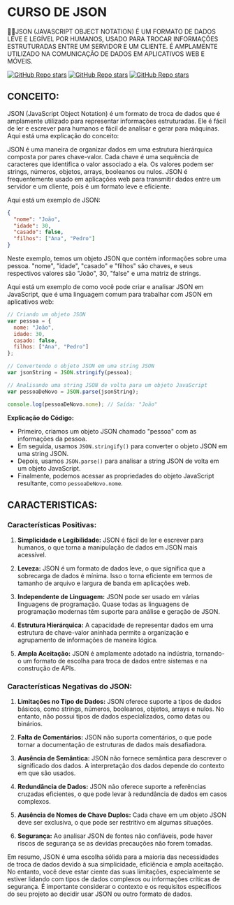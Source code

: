 # CURSO DE JSON
👨‍⚖️JSON (JAVASCRIPT OBJECT NOTATION) É UM FORMATO DE DADOS LEVE E LEGÍVEL POR HUMANOS, USADO PARA TROCAR INFORMAÇÕES ESTRUTURADAS ENTRE UM SERVIDOR E UM CLIENTE. É AMPLAMENTE UTILIZADO NA COMUNICAÇÃO DE DADOS EM APLICATIVOS WEB E MÓVEIS.

[![GitHub Repo stars](https://img.shields.io/badge/VILHALVA-GITHUB-03A9F4?logo=github)](https://github.com/VILHALVA) 
[![GitHub Repo stars](https://img.shields.io/badge/VEJA-DOCUMENTAÇÃO-03A9F4?logo=google)](https://www.ibm.com/docs/en/db2/11.5?topic=concepts-json-documents) 
[![GitHub Repo stars](https://img.shields.io/badge/-PLAYLIST%20DO%20YOUTUBE-blueviolet)](https://youtube.com/playlist?list=PLrDTf5qnZdEAiHO19QB9hq5QXAef1h8oY&si=nmPBarCCxQ1cWmTt)

## CONCEITO:
JSON (JavaScript Object Notation) é um formato de troca de dados que é amplamente utilizado para representar informações estruturadas. Ele é fácil de ler e escrever para humanos e fácil de analisar e gerar para máquinas. Aqui está uma explicação do conceito:

JSON é uma maneira de organizar dados em uma estrutura hierárquica composta por pares chave-valor. Cada chave é uma sequência de caracteres que identifica o valor associado a ela. Os valores podem ser strings, números, objetos, arrays, booleanos ou nulos. JSON é frequentemente usado em aplicações web para transmitir dados entre um servidor e um cliente, pois é um formato leve e eficiente.

Aqui está um exemplo de JSON:

```json
{
  "nome": "João",
  "idade": 30,
  "casado": false,
  "filhos": ["Ana", "Pedro"]
}
```

Neste exemplo, temos um objeto JSON que contém informações sobre uma pessoa. "nome", "idade", "casado" e "filhos" são chaves, e seus respectivos valores são "João", 30, "false" e uma matriz de strings.

Aqui está um exemplo de como você pode criar e analisar JSON em JavaScript, que é uma linguagem comum para trabalhar com JSON em aplicativos web:

```javascript
// Criando um objeto JSON
var pessoa = {
  nome: "João",
  idade: 30,
  casado: false,
  filhos: ["Ana", "Pedro"]
};

// Convertendo o objeto JSON em uma string JSON
var jsonString = JSON.stringify(pessoa);

// Analisando uma string JSON de volta para um objeto JavaScript
var pessoaDeNovo = JSON.parse(jsonString);

console.log(pessoaDeNovo.nome); // Saída: "João"
```

**Explicação do Código:**
- Primeiro, criamos um objeto JSON chamado "pessoa" com as informações da pessoa.
- Em seguida, usamos `JSON.stringify()` para converter o objeto JSON em uma string JSON.
- Depois, usamos `JSON.parse()` para analisar a string JSON de volta em um objeto JavaScript.
- Finalmente, podemos acessar as propriedades do objeto JavaScript resultante, como `pessoaDeNovo.nome`.

## CARACTERISTICAS:
### Características Positivas:

1. **Simplicidade e Legibilidade:** JSON é fácil de ler e escrever para humanos, o que torna a manipulação de dados em JSON mais acessível.

2. **Leveza:** JSON é um formato de dados leve, o que significa que a sobrecarga de dados é mínima. Isso o torna eficiente em termos de tamanho de arquivo e largura de banda em aplicações web.

3. **Independente de Linguagem:** JSON pode ser usado em várias linguagens de programação. Quase todas as linguagens de programação modernas têm suporte para análise e geração de JSON.

4. **Estrutura Hierárquica:** A capacidade de representar dados em uma estrutura de chave-valor aninhada permite a organização e agrupamento de informações de maneira lógica.

5. **Ampla Aceitação:** JSON é amplamente adotado na indústria, tornando-o um formato de escolha para troca de dados entre sistemas e na construção de APIs.

### Características Negativas do JSON:

1. **Limitações no Tipo de Dados:** JSON oferece suporte a tipos de dados básicos, como strings, números, booleanos, objetos, arrays e nulos. No entanto, não possui tipos de dados especializados, como datas ou binários.

2. **Falta de Comentários:** JSON não suporta comentários, o que pode tornar a documentação de estruturas de dados mais desafiadora.

3. **Ausência de Semântica:** JSON não fornece semântica para descrever o significado dos dados. A interpretação dos dados depende do contexto em que são usados.

4. **Redundância de Dados:** JSON não oferece suporte a referências cruzadas eficientes, o que pode levar à redundância de dados em casos complexos.

5. **Ausência de Nomes de Chave Duplos:** Cada chave em um objeto JSON deve ser exclusiva, o que pode ser restritivo em algumas situações.

6. **Segurança:** Ao analisar JSON de fontes não confiáveis, pode haver riscos de segurança se as devidas precauções não forem tomadas.

Em resumo, JSON é uma escolha sólida para a maioria das necessidades de troca de dados devido à sua simplicidade, eficiência e ampla aceitação. No entanto, você deve estar ciente das suas limitações, especialmente se estiver lidando com tipos de dados complexos ou informações críticas de segurança. É importante considerar o contexto e os requisitos específicos do seu projeto ao decidir usar JSON ou outro formato de dados.
